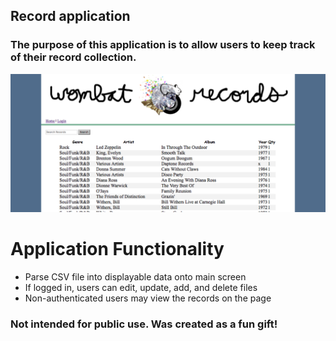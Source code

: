 ## Record application

### The purpose of this application is to allow users to keep track of their record collection.

![Application Screenshot](app/assets/images/ApplicationScreenShot.png)

# Application Functionality

- Parse CSV file into displayable data onto main screen
- If logged in, users can edit, update, add, and delete files
- Non-authenticated users may view the records on the page

### Not intended for public use. Was created as a fun gift!
